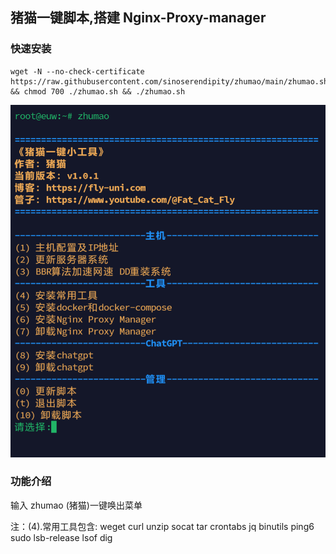 ## 猪猫一键脚本,搭建 Nginx-Proxy-manager

### 快速安装

```
wget -N --no-check-certificate https://raw.githubusercontent.com/sinoserendipity/zhumao/main/zhumao.sh && chmod 700 ./zhumao.sh && ./zhumao.sh
```

![image text](https://github.com/sinoserendipity/zhumao/blob/main/imgs/image-32.png)

### 功能介绍
输入 zhumao (猪猫)一键唤出菜单

注：(4).常用工具包含: weget curl unzip socat tar crontabs jq binutils ping6 sudo lsb-release lsof dig

